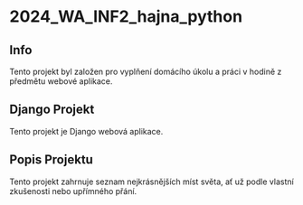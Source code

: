 # 2024_WA_INF2_hajna_python

## Info
Tento projekt byl založen pro vyplňení domácího úkolu a práci v hodině z předmětu webové aplikace.

## Django Projekt
Tento projekt je Django webová aplikace.

## Popis Projektu
Tento projekt zahrnuje seznam nejkrásnějších míst světa, ať už podle vlastní zkušenosti nebo upřímného přání. 
